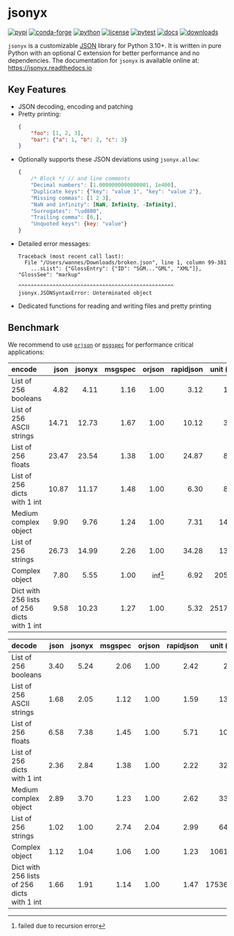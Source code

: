 # jsonyx

[![pypi](https://img.shields.io/pypi/v/jsonyx.svg)](http://pypi.org/project/jsonyx)
[![conda-forge](https://img.shields.io/conda/vn/conda-forge/jsonyx.svg)](https://anaconda.org/conda-forge/jsonyx)
[![python](https://img.shields.io/pypi/pyversions/jsonyx.svg)](http://pypi.org/project/jsonyx)
[![license](https://img.shields.io/pypi/l/jsonyx.svg)](http://pypi.org/project/jsonyx)
[![pytest](https://github.com/nineteendo/jsonyx/actions/workflows/pytest.yml/badge.svg)](https://github.com/nineteendo/jsonyx/actions/workflows/pytest.yml)
[![docs](https://readthedocs.org/projects/jsonyx/badge/?version=stable)](https://jsonyx.readthedocs.io/en/stable/?badge=stable)
[![downloads](https://img.shields.io/pypi/dm/jsonyx.svg)](http://pypi.org/project/jsonyx)

`jsonyx` is a customizable [JSON](http://json.org) library for Python 3.10+. It
is written in pure Python with an optional C extension for better performance
and no dependencies. The documentation for `jsonyx` is available online at:
https://jsonyx.readthedocs.io

## Key Features

- JSON decoding, encoding and patching
- Pretty printing:
    ```json
    {
        "foo": [1, 2, 3],
        "bar": {"a": 1, "b": 2, "c": 3}
    }
    ```
- Optionally supports these JSON deviations using `jsonyx.allow`:
    ```javascript
    {
        /* Block */ // and line comments
        "Decimal numbers": [1.0000000000000001, 1e400],
        "Duplicate keys": {"key": "value 1", "key": "value 2"},
        "Missing commas": [1 2 3],
        "NaN and infinity": [NaN, Infinity, -Infinity],
        "Surrogates": "\ud800",
        "Trailing comma": [0,],
        "Unquoted keys": {key: "value"}
    }
    ```
- Detailed error messages:
    ```none
    Traceback (most recent call last):
      File "/Users/wannes/Downloads/broken.json", line 1, column 99-381
        ...sList": {"GlossEntry": {"ID": "SGM..."GML", "XML"]}, "GlossSee": "markup"
                                  ^^^^^^^^^^^^^^^^^^^^^^^^^^^^^^^^^^^^^^^^^^^^^^^^^^
    jsonyx.JSONSyntaxError: Unterminated object
    ```
- Dedicated functions for reading and writing files and pretty printing

## Benchmark

We recommend to use [`orjson`](https://pypi.org/project/orjson) or
[`msgspec`](https://pypi.org/project/msgspec) for performance critical
applications:

| encode                                      |  json | jsonyx | msgspec |  orjson | rapidjson | unit (μs) |
|:--------------------------------------------| -----:|-------:|--------:|--------:|----------:|----------:|
| List of 256 booleans                        |  4.82 |   4.11 |    1.16 |    1.00 |      3.12 |      1.85 |
| List of 256 ASCII strings                   | 14.71 |  12.73 |    1.67 |    1.00 |     10.12 |      3.64 |
| List of 256 floats                          | 23.47 |  23.54 |    1.38 |    1.00 |     24.87 |      8.57 |
| List of 256 dicts with 1 int                | 10.87 |  11.17 |    1.48 |    1.00 |      6.30 |      8.54 |
| Medium complex object                       |  9.90 |   9.76 |    1.24 |    1.00 |      7.31 |     14.48 |
| List of 256 strings                         | 26.73 |  14.99 |    2.26 |    1.00 |     34.28 |     13.69 |
| Complex object                              |  7.80 |   5.55 |    1.00 | inf[^1] |      6.92 |    205.10 |
| Dict with 256 lists of 256 dicts with 1 int |  9.58 |  10.23 |    1.27 |    1.00 |      5.32 |   2517.22 |

| decode                                      | json | jsonyx | msgspec | orjson | rapidjson | unit (μs) |
|:--------------------------------------------|-----:|-------:|--------:|-------:|----------:|----------:|
| List of 256 booleans                        | 3.40 |   5.24 |    2.06 |   1.00 |      2.42 |      2.03 |
| List of 256 ASCII strings                   | 1.68 |   2.05 |    1.12 |   1.00 |      1.59 |     13.11 |
| List of 256 floats                          | 6.58 |   7.38 |    1.45 |   1.00 |      5.71 |     10.25 |
| List of 256 dicts with 1 int                | 2.36 |   2.84 |    1.38 |   1.00 |      2.22 |     32.11 |
| Medium complex object                       | 2.89 |   3.70 |    1.23 |   1.00 |      2.62 |     33.99 |
| List of 256 strings                         | 1.02 |   1.00 |    2.74 |   2.04 |      2.99 |     64.38 |
| Complex object                              | 1.12 |   1.04 |    1.06 |   1.00 |      1.23 |   1061.41 |
| Dict with 256 lists of 256 dicts with 1 int | 1.66 |   1.91 |    1.14 |   1.00 |      1.47 |  17536.25 |

[^1]: failed due to recursion error